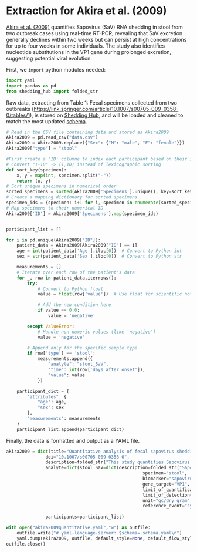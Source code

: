 # Extraction for Akira et al. (2009)

[Akira et al. (2009)](https://doi.org/10.1002/jmv.21217) quantifies Sapovirus (SaV) RNA shedding in stool from two outbreak cases using real-time RT-PCR, revealing that SaV excretion generally declines within two weeks but can persist at high concentrations for up to four weeks in some individuals. The study also identifies nucleotide substitutions in the VP1 gene during prolonged excretion, suggesting potential viral evolution.
               

First, we `import` python modules needed:

```python
import yaml
import pandas as pd
from shedding_hub import folded_str
```

Raw data, extracting from Table 1: Fecal specimens collected from two outbreaks (https://link.springer.com/article/10.1007/s00705-009-0358-0/tables/1), is stored on [Shedding Hub](https://github.com/shedding-hub/shedding-hub/tree/main/data/akira2009quantitative), and will be loaded and cleaned to match the most updated [schema](https://github.com/shedding-hub/shedding-hub/blob/main/data/.schema.yaml).

```python
# Read in the CSV file containing data and stored as Akira2009
Akira2009 = pd.read_csv("data.csv")
Akira2009 = Akira2009.replace({"Sex": {"M": "male", "F": "female"}})
Akira2009["type"] = "stool"

#First create a 'ID' columne to index each participant based on their information in column 'Specimens'
# Convert "1-10" -> (1,10) instead of lexicographic sorting
def sort_key(specimen):
    x, y = map(int, specimen.split("-"))  
    return (x, y)
# Sort unique specimens in numerical order
sorted_specimens = sorted(Akira2009['Specimens'].unique(), key=sort_key)
# Create a mapping dictionary for sorted specimens
specimen_ids = {specimen: i+1 for i, specimen in enumerate(sorted_specimens)}
# Map specimens to their numerical ID
Akira2009['ID'] = Akira2009['Specimens'].map(specimen_ids)


participant_list = []

for i in pd.unique(Akira2009["ID"]):
    patient_data = Akira2009[Akira2009["ID"] == i]
    age = int(patient_data['Age'].iloc[0])  # Convert to Python int
    sex = str(patient_data['Sex'].iloc[0])  # Convert to Python str

    measurements = []
    # Iterate over each row of the patient's data
    for _, row in patient_data.iterrows():
        try:
            # Convert to Python float
            value = float(row['value'])  # Use float for scientific notation

            # Add the new condition here
            if value == 0.0:
                value = 'negative'

        except ValueError:
            # Handle non-numeric values (like 'negative')
            value = 'negative'

        # Append only for the specific sample type
        if row['type'] == 'stool':
            measurements.append({
                "analyte": "stool_SaV",
                "time": int(row['days_after_onset']),
                "value": value
            })

    participant_dict = {
        "attributes": {
            "age": age,
            "sex": sex
        },
        "measurements": measurements
    }
    participant_list.append(participant_dict)


```
Finally, the data is formatted and output as a YAML file.

```python
akira2009 = dict(title="Quantitative analysis of fecal sapovirus shedding: identification of nucleotide substitutions in the capsid protein during prolonged excretion",
               doi="10.1007/s00705-009-0358-0",
               description=folded_str("This study quantifies Sapovirus (SaV) RNA shedding in stool from two outbreak cases using real-time RT-PCR, revealing that SaV excretion generally declines within two weeks but can persist at high concentrations for up to four weeks in some individuals. The study also identifies nucleotide substitutions in the VP1 gene during prolonged excretion, suggesting potential viral evolution.\n"),
               analyte=dict(stool_SaV=dict(description=folded_str("Sapovirus RNA gene copy concentration in stool samples. The concentration were quantified in cDNA copies per gram.\n"),
                                                    specimen="stool",
                                                    biomarker="sapovirus",
                                                    gene_target="VP1",  
                                                    limit_of_quantification="unknown",
                                                    limit_of_detection=129000,
                                                    unit="gc/dry gram",
                                                    reference_event="symptom onset")),
                             
               participants=participant_list)

with open("akira2009quantitative.yaml","w") as outfile:
    outfile.write("# yaml-language-server: $schema=.schema.yaml\n")
    yaml.dump(akira2009, outfile, default_style=None, default_flow_style=False, sort_keys=False)
outfile.close() 
```
